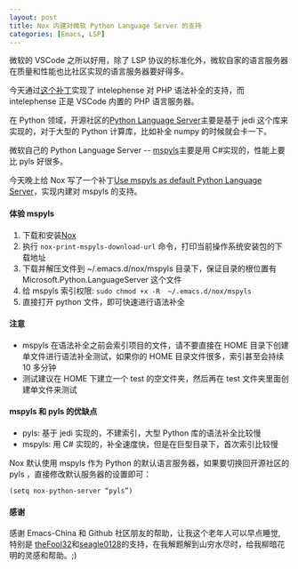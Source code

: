 ```yaml
---
layout: post
title: Nox 内建对微软 Python Language Server 的支持
categories: [Emacs, LSP]
---
```


微软的 VSCode 之所以好用，除了 LSP 协议的标准化外，微软自家的语言服务器在质量和性能也比社区实现的语言服务器要好得多。

今天通过[这个补丁](https://github.com/manateelazycat/nox/commit/02708ca6db62993b6611d662348af5f91b369234)实现了 intelephense 对 PHP 语法补全的支持，而 intelephense 正是 VSCode 内置的 PHP 语言服务器。

在 Python 领域，开源社区的[Python Language Server](https://github.com/palantir/python-language-server)主要是基于 jedi 这个库来实现的，对于大型的 Python 计算库，比如补全 numpy 的时候就会卡一下。

微软自己的 Python Language Server -- [mspyls](https://github.com/microsoft/python-language-server)主要是用 C#实现的，性能上要比 pyls 好很多。

今天晚上给 Nox 写了一个补丁[Use mspyls as default Python Language Server](https://github.com/manateelazycat/nox/commit/7e2502ba2f7afe90de7f86b477247eb8858d19a5)，实现内建对 mspyls 的支持。

#### 体验 mspyls
1. 下载和安装[Nox](https://github.com/manateelazycat/nox)
2. 执行 ```nox-print-mspyls-download-url``` 命令，打印当前操作系统安装包的下载地址
3. 下载并解压文件到 ~/.emacs.d/nox/mspyls 目录下，保证目录的根位置有 Microsoft.Python.LanguageServer 这个文件
4. 给 mspyls 索引权限: ```sudo chmod +x -R  ~/.emacs.d/nox/mspyls```
5. 直接打开 python 文件，即可快速进行语法补全

#### 注意

* mspyls 在语法补全之前会索引项目的文件，请不要直接在 HOME 目录下创建单文件进行语法补全测试，如果你的 HOME 目录文件很多，索引甚至会持续 10 多分钟
* 测试建议在 HOME 下建立一个 test 的空文件夹，然后再在 test 文件夹里面创建单文件来测试

#### mspyls 和 pyls 的优缺点

* pyls: 基于 jedi 实现的，不建索引，大型 Python 库的语法补全比较慢
* mspyls: 用 C# 实现的，补全速度快，但是在巨型目录下，首次索引比较慢

Nox 默认使用 mspyls 作为 Python 的默认语言服务器，如果要切换回开源社区的 pyls ，直接修改默认服务器的设置即可：

```elisp
(setq nox-python-server “pyls”)
```

#### 感谢
感谢 Emacs-China 和 Github 社区朋友的帮助，让我这个老年人可以早点睡觉, 特别是 [theFool32](https://github.com/theFool32)和[seagle0128](https://github.com/seagle0128)的支持，在我解题解到山穷水尽时，给我柳暗花明的灵感和帮助。;)
